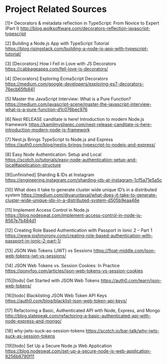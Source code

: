 # Project Related Sources
[1]* Decorators & metadata reflection in TypeScript: From Novice to Expert (Part I)
http://blog.wolksoftware.com/decorators-reflection-javascript-typescript <br/>

[2] Building a Node.js App with TypeScript Tutorial
https://blog.risingstack.com/building-a-node-js-app-with-typescript-tutorial/ <br/>

[3] [Decorators] How I Fell in Love with JS Decorators
https://cabbageapps.com/fell-love-js-decorators/ <br/>

[4] [Decorators] Exploring EcmaScript Decorators
https://medium.com/google-developers/exploring-es7-decorators-76ecb65fb841 <br/>

[5] Master the JavaScript Interview: What is a Pure Function?
https://medium.com/javascript-scene/master-the-javascript-interview-what-is-a-pure-function-d1c076bec976 <br/>

[6] Nest RELEASE canditate is here! Introduction to modern Node.js framework
https://kamilmysliwiec.com/nest-release-canditate-is-here-introduction-modern-node-js-framework <br/>

[7] Nest.js Brings TypeScript to Node.js and Express
https://auth0.com/blog/nestjs-brings-typescript-to-nodejs-and-express/ <br/>

[8] Easy Node Authentication: Setup and Local
https://scotch.io/tutorials/easy-node-authentication-setup-and-local#application-structure <br/>

[9][unfinished] Sharding & IDs at Instagram
https://engineering.instagram.com/sharding-ids-at-instagram-1cf5a71e5a5c <br/>

[10] What does it take to generate cluster wide unique ID’s in a distributed system
https://medium.com/@varuntayal/what-does-it-take-to-generate-cluster-wide-unique-ids-in-a-distributed-system-d505b9eaa46e <br/>

[11] Implement Access Control in Node.js
https://blog.nodeswat.com/implement-access-control-in-node-js-8567e7b484d1 <br/>

[12] Creating Role Based Authentication with Passport in Ionic 2 – Part 1
https://www.joshmorony.com/creating-role-based-authentication-with-passport-in-ionic-2-part-1/ <br/>

[13] JSON Web Tokens (JWT) vs Sessions
https://float-middle.com/json-web-tokens-jwt-vs-sessions/ <br/>

[14] JSON Web Tokens vs. Session Cookies: In Practice
https://ponyfoo.com/articles/json-web-tokens-vs-session-cookies <br/>

[15][todo] Get Started with JSON Web Tokens
https://auth0.com/learn/json-web-tokens/ <br/>

[16][todo] Blacklisting JSON Web Token API Keys
https://auth0.com/blog/blacklist-json-web-token-api-keys/ <br/>

[17] Refactoring a Basic, Authenticated API with Node, Express, and Mongo
http://blog.slatepeak.com/refactoring-a-basic-authenticated-api-with-node-express-and-mongo/ <br/>

[18] why-jwts-suck-as-session-tokens
https://scotch.io/bar-talk/why-jwts-suck-as-session-tokens <br/>

[19][todo] Set Up a Secure Node.js Web Application
https://blog.nodeswat.com/set-up-a-secure-node-js-web-application-9256b8790f11 <br/>